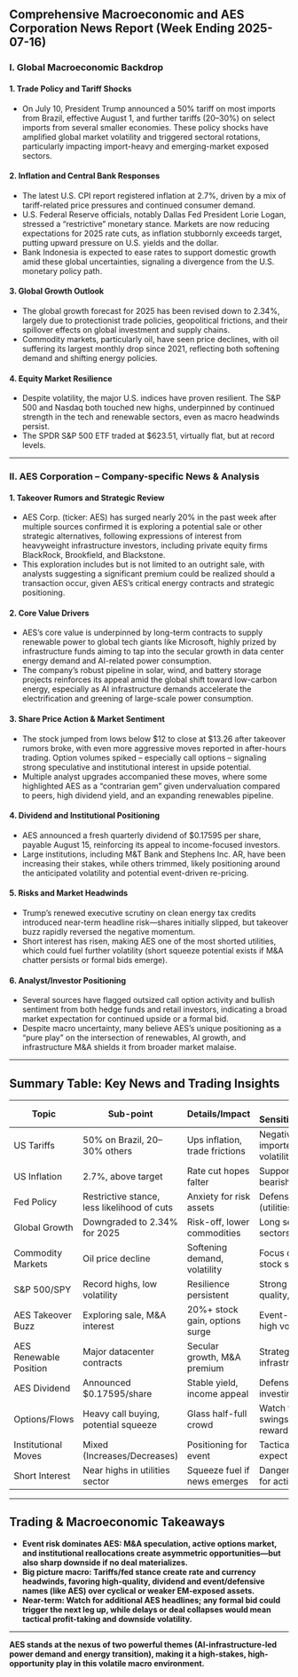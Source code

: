 ## Comprehensive Macroeconomic and AES Corporation News Report (Week Ending 2025-07-16)

### I. Global Macroeconomic Backdrop

#### 1. Trade Policy and Tariff Shocks
- On July 10, President Trump announced a 50% tariff on most imports from Brazil, effective August 1, and further tariffs (20–30%) on select imports from several smaller economies. These policy shocks have amplified global market volatility and triggered sectoral rotations, particularly impacting import-heavy and emerging-market exposed sectors.

#### 2. Inflation and Central Bank Responses
- The latest U.S. CPI report registered inflation at 2.7%, driven by a mix of tariff-related price pressures and continued consumer demand.
- U.S. Federal Reserve officials, notably Dallas Fed President Lorie Logan, stressed a “restrictive” monetary stance. Markets are now reducing expectations for 2025 rate cuts, as inflation stubbornly exceeds target, putting upward pressure on U.S. yields and the dollar.
- Bank Indonesia is expected to ease rates to support domestic growth amid these global uncertainties, signaling a divergence from the U.S. monetary policy path.

#### 3. Global Growth Outlook
- The global growth forecast for 2025 has been revised down to 2.34%, largely due to protectionist trade policies, geopolitical frictions, and their spillover effects on global investment and supply chains.
- Commodity markets, particularly oil, have seen price declines, with oil suffering its largest monthly drop since 2021, reflecting both softening demand and shifting energy policies.

#### 4. Equity Market Resilience
- Despite volatility, the major U.S. indices have proven resilient. The S&P 500 and Nasdaq both touched new highs, underpinned by continued strength in the tech and renewable sectors, even as macro headwinds persist.
- The SPDR S&P 500 ETF traded at $623.51, virtually flat, but at record levels.

---

### II. AES Corporation – Company-specific News & Analysis

#### 1. Takeover Rumors and Strategic Review
- AES Corp. (ticker: AES) has surged nearly 20% in the past week after multiple sources confirmed it is exploring a potential sale or other strategic alternatives, following expressions of interest from heavyweight infrastructure investors, including private equity firms BlackRock, Brookfield, and Blackstone.
- This exploration includes but is not limited to an outright sale, with analysts suggesting a significant premium could be realized should a transaction occur, given AES’s critical energy contracts and strategic positioning.

#### 2. Core Value Drivers
- AES’s core value is underpinned by long-term contracts to supply renewable power to global tech giants like Microsoft, highly prized by infrastructure funds aiming to tap into the secular growth in data center energy demand and AI-related power consumption.
- The company’s robust pipeline in solar, wind, and battery storage projects reinforces its appeal amid the global shift toward low-carbon energy, especially as AI infrastructure demands accelerate the electrification and greening of large-scale power consumption.

#### 3. Share Price Action & Market Sentiment
- The stock jumped from lows below $12 to close at $13.26 after takeover rumors broke, with even more aggressive moves reported in after-hours trading. Option volumes spiked – especially call options – signaling strong speculative and institutional interest in upside potential.
- Multiple analyst upgrades accompanied these moves, where some highlighted AES as a “contrarian gem” given undervaluation compared to peers, high dividend yield, and an expanding renewables pipeline.

#### 4. Dividend and Institutional Positioning
- AES announced a fresh quarterly dividend of $0.17595 per share, payable August 15, reinforcing its appeal to income-focused investors.
- Large institutions, including M&T Bank and Stephens Inc. AR, have been increasing their stakes, while others trimmed, likely positioning around the anticipated volatility and potential event-driven re-pricing.

#### 5. Risks and Market Headwinds
- Trump’s renewed executive scrutiny on clean energy tax credits introduced near-term headline risk—shares initially slipped, but takeover buzz rapidly reversed the negative momentum.
- Short interest has risen, making AES one of the most shorted utilities, which could fuel further volatility (short squeeze potential exists if M&A chatter persists or formal bids emerge).

#### 6. Analyst/Investor Positioning
- Several sources have flagged outsized call option activity and bullish sentiment from both hedge funds and retail investors, indicating a broad market expectation for continued upside or a formal bid.
- Despite macro uncertainty, many believe AES’s unique positioning as a “pure play” on the intersection of renewables, AI growth, and infrastructure M&A shields it from broader market malaise.

---

## Summary Table: Key News and Trading Insights

| Topic              | Sub-point                                      | Details/Impact | Market Sensitivity/Takeaway |
|--------------------|------------------------------------------------|----------------|----------------------------|
| US Tariffs         | 50% on Brazil, 20–30% others                   | Ups inflation, trade frictions | Negative for importers/EM, fuels volatility |
| US Inflation       | 2.7%, above target                             | Rate cut hopes falter | Supportive for USD, bearish for bonds |
| Fed Policy         | Restrictive stance, less likelihood of cuts     | Anxiety for risk assets | Defensive rotation (utilities, tech infra) |
| Global Growth      | Downgraded to 2.34% for 2025                   | Risk-off, lower commodities | Long select defensive sectors, short beta |
| Commodity Markets  | Oil price decline                              | Softening demand, volatility | Focus on energy stock stratification |
| S&P 500/SPY        | Record highs, low volatility                    | Resilience persistent | Strong for high-quality, growth stocks |
| AES Takeover Buzz  | Exploring sale, M&A interest                   | 20%+ stock gain, options surge | Event-driven play, high volatility |
| AES Renewable Position | Major datacenter contracts                    | Secular growth, M&A premium | Strategic asset for infrastructure funds |
| AES Dividend       | Announced $0.17595/share                       | Stable yield, income appeal | Defensive, dividend investing allure |
| Options/Flows      | Heavy call buying, potential squeeze           | Glass half-full crowd | Watch for sharper swings, high risk/high reward |
| Institutional Moves| Mixed (Increases/Decreases)                    | Positioning for event | Tactical rebalancing, expect more activity |
| Short Interest     | Near highs in utilities sector                 | Squeeze fuel if news emerges | Danger/opportunity for active traders |

---

## Trading & Macroeconomic Takeaways
- **Event risk dominates AES: M&A speculation, active options market, and institutional reallocations create asymmetric opportunities—but also sharp downside if no deal materializes.**
- **Big picture macro: Tariffs/fed stance create rate and currency headwinds, favoring high-quality, dividend and event/defensive names (like AES) over cyclical or weaker EM-exposed assets.**
- **Near-term: Watch for additional AES headlines; any formal bid could trigger the next leg up, while delays or deal collapses would mean tactical profit-taking and downside volatility.**

---

**AES stands at the nexus of two powerful themes (AI-infrastructure-led power demand and energy transition), making it a high-stakes, high-opportunity play in this volatile macro environment.**